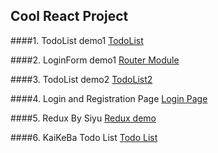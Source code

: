 ## Cool React Project

####1. TodoList demo1
[TodoList](https://github.com/540792740/2020InterviewPerpare/tree/master/src/React/todo-list-practive)

####2. LoginForm demo1
[Router Module](https://github.com/540792740/2020InterviewPerpare/tree/master/src/React/react-demo01/src)

####3. TodoList demo2
[TodoList2](https://github.com/540792740/2020InterviewPerpare/tree/master/src/React/todo-list-jun26)

####4. Login and Registration Page
[Login Page](https://github.com/540792740/2020InterviewPerpare/tree/master/src/React/my-app)

####5. Redux By Siyu
[Redux demo](https://github.com/540792740/2020InterviewPerpare/tree/master/src/React/jun29-siyu)

####6. KaiKeBa Todo List
[Todo List](https://github.com/540792740/2020InterviewPerpare/tree/master/src/React/kaiketodolist)
